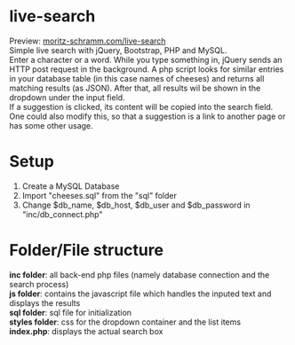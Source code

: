 # live-search
Preview: [moritz-schramm.com/live-search](https://moritz-schramm.com/live-search)<br>
Simple live search with jQuery, Bootstrap, PHP and MySQL.<br>
Enter a character or a word. While you type something in, jQuery sends an HTTP post request in the background. A php script looks for similar entries in your database table (in this case names of cheeses) and returns all matching results (as JSON). After that, all results wil be shown in the dropdown under the input field.<br>If a suggestion is clicked, its content will be copied into the search field. One could also modify this, so that a suggestion is a link to another page or has some other usage.


# Setup
1. Create a MySQL Database 
2. Import "cheeses.sql" from the "sql" folder
3. Change $db_name, $db_host, $db_user and $db_password in "inc/db_connect.php"

# Folder/File structure
<strong>inc folder</strong>: all back-end php files (namely database connection and the search process)<br>
<strong>js folder</strong>: contains the javascript file which handles the inputed text and displays the results<br>
<strong>sql folder</strong>: sql file for initialization<br>
<strong>styles folder</strong>: css for the dropdown container and the list items<br>
<strong>index.php</strong>: displays the actual search box
